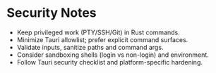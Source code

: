 # Security Notes

- Keep privileged work (PTY/SSH/Git) in Rust commands.
- Minimize Tauri allowlist; prefer explicit command surfaces.
- Validate inputs, sanitize paths and command args.
- Consider sandboxing shells (login vs non-login) and environment.
- Follow Tauri security checklist and platform-specific hardening.

